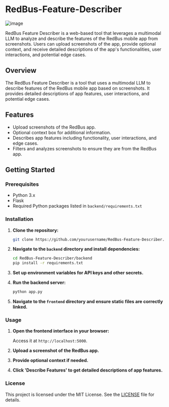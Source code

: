 # RedBus-Feature-Describer
![image](https://github.com/user-attachments/assets/7d163964-119d-4de8-a7ea-292533d9168b)

RedBus Feature Describer is a web-based tool that leverages a multimodal LLM to analyze and describe the features of the RedBus mobile app from screenshots. 
Users can upload screenshots of the app, provide optional context, and receive detailed descriptions of the app's functionalities, user interactions, and potential edge cases. 

## Overview

The RedBus Feature Describer is a tool that uses a multimodal LLM to describe features of the RedBus mobile app based on screenshots. It provides detailed descriptions of app features, user interactions, and potential edge cases.

## Features

- Upload screenshots of the RedBus app.
- Optional context box for additional information.
- Describes app features including functionality, user interactions, and edge cases.
- Filters and analyzes screenshots to ensure they are from the RedBus app.

## Getting Started

### Prerequisites

- Python 3.x
- Flask
- Required Python packages listed in `backend/requirements.txt`

### Installation

1. **Clone the repository:**

    ```bash
    git clone https://github.com/yourusername/RedBus-Feature-Describer.git
    ```

2. **Navigate to the `backend` directory and install dependencies:**

    ```bash
    cd RedBus-Feature-Describer/backend
    pip install -r requirements.txt
    ```

3. **Set up environment variables for API keys and other secrets.**

4. **Run the backend server:**

    ```bash
    python app.py
    ```

5. **Navigate to the `frontend` directory and ensure static files are correctly linked.**

### Usage

1. **Open the frontend interface in your browser:**

    Access it at `http://localhost:5000`.

2. **Upload a screenshot of the RedBus app.**

3. **Provide optional context if needed.**

4. **Click 'Describe Features' to get detailed descriptions of app features.**


### License

This project is licensed under the MIT License. See the [LICENSE](LICENSE) file for details.

